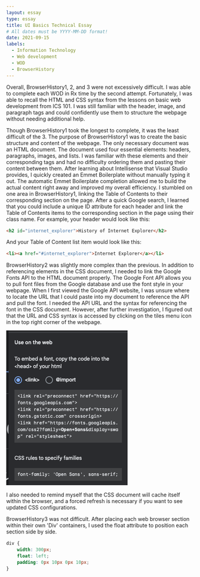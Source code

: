 ```yaml
---
layout: essay
type: essay
title: UI Basics Technical Essay
# All dates must be YYYY-MM-DD format!
date: 2021-09-15
labels:
  - Information Technology
  - Web development
  - WOD
  - BrowserHistory
---
```




Overall, BrowserHistory1, 2, and 3 were not excessively difficult. I was able to complete each WOD in Rx time by the second attempt. Fortunately, I was able to recall the HTML and CSS syntax from the lessons on basic web development from ICS 101. I was still familiar with the header, image, and paragraph tags and could confidently use them to structure the webpage without needing additional help. 

Though BrowserHistory1 took the longest to complete, it was the least difficult of the 3. The purpose of BrowserHistory1 was to create the basic structure and content of the webpage. The only necessary document was an HTML document. The document used four essential elements: headers, paragraphs, images, and lists. I was familiar with these elements and their corresponding tags and had no difficulty ordering them and pasting their content between them. After learning about Intellisense that Visual Studio provides, I quickly created an Emmet Boilerplate without manually typing it out. The automatic Emmet Boilerplate completion allowed me to build the actual content right away and improved my overall efficiency. I stumbled on one area in BrowserHistory1, linking the Table of Contents to their corresponding section on the page. After a quick Google search, I learned that you could include a unique ID attribute for each header and link the Table of Contents items to the corresponding section in the page using their class name. For example, your header would look like this:

```html
<h2 id="internet_explorer">History of Internet Explorer</h2>
```

And your Table of Content list item would look like this:

```html
<li><a href="#internet_explorer">Internet Explorer</a></li>
```

BrowserHistory2 was slightly more complex than the previous. In addition to referencing elements in the CSS document, I needed to link the Google Fonts API to the HTML document properly. The Google Font API allows you to pull font files from the Google database and use the font style in your webpage. When I first viewed the Google API website, I was unsure where to locate the URL that I could paste into my document to reference the API and pull the font. I needed the API URL and the syntax for referencing the font in the CSS document. However, after further investigation, I figured out that the URL and CSS syntax is accessed by clicking on the tiles menu icon in the top right corner of the webpage. 

!["Google Fonts API"](https://github.com/brandonjude/brandonjude.github.io/blob/master/essays/google_fonts.png)

I also needed to remind myself that the CSS document will cache itself within the browser, and a forced refresh is necessary if you want to see updated CSS configurations. 

BrowserHistory3 was not difficult. After placing each web browser section within their own 'Div' containers, I used the float attribute to position each section side by side. 

```css
div {
    width: 300px;
    float: left;
    padding: 0px 10px 0px 10px;
}
```
